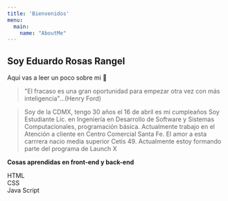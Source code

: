 ```yaml
---
title: 'Bienvenidos'
menu:
  main:
    name: "AboutMe"
---
```


## Soy Eduardo Rosas Rangel

Aquí vas a leer un poco sobre mi 🤩

> "El fracaso es una gran oportunidad para empezar otra vez con más inteligencia"...(Henry Ford)

> Soy de la CDMX, tengo 30 años el 16 de abril es mi cumpleaños
> Soy Estudiante Lic. en Ingeniería en Desarrollo de Software y Sistemas Computacionales, programación básica.
> Actualmente trabajo en el Atención a cliente en Centro Comercial Santa Fe.
> El amor a esta carrrera nacio media superior Cetis 49.
> Actualmente estoy formando parte del programa de Launch X

**Cosas aprendidas en front-end y back-end**

HTML<br>
CSS<br>
Java Script<br>
